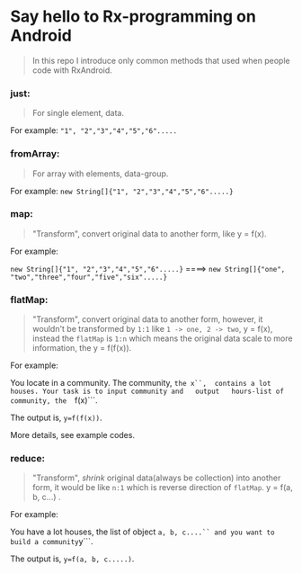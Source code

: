 # Say hello to Rx-programming on Android

> In this repo I introduce only common methods that used when people code with RxAndroid.

### just:

> For single element, data.

For example: ```"1", "2","3","4","5","6".....```


### fromArray:

> For array with elements, data-group.

For example: ```new String[]{"1", "2","3","4","5","6".....}```

### map:

> "Transform", convert original data to another form, like y = f(x).

For example:

```new String[]{"1", "2","3","4","5","6".....}``` ====> ```new String[]{"one", "two","three","four","five","six".....}```

### flatMap:

> "Transform", convert original data to another form, however, it wouldn't be transformed by ```1:1```  like ```1 -> one, 2 -> two```, y = f(x),
instead the ```flatMap``` is ```1:n``` which means the original data scale to more information, the y = f(f(x)).

For example:

You locate in a community. The community, ```the x``,  contains a lot houses. Your task is to input community and   output   hours-list of community, the  ```f(x)```.

The output is, ```y=f(f(x))```.

More details, see example codes.

### reduce:

> "Transform", *shrink* original data(always be collection) into another form, it would be like ```n:1``` which is reverse direction of ```flatMap```. y = f(a, b, c...) .

For example:

You have a lot houses, the list of object ``` a, b, c....`` and you want to build a community ```y```.

The output is, ```y=f(a, b, c.....)```.


